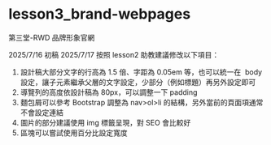 # lesson3_brand-webpages

第三堂-RWD 品牌形象官網

2025/7/16 初稿
2025/7/17 按照 lesson2 助教建議修改以下項目：

1.  設計稿大部分文字的行高為 1.5 倍、字距為 0.05em 等，也可以統一在  body  設定，讓子元素繼承父層的文字設定，少部分（例如標題）再另外設定即可
2.  導覽列的高度依設計稿為 80px，可以調整一下 padding
3.  麵包屑可以參考 Bootstrap 調整為 nav>ol>li 的結構，另外當前的頁面項通常不會設定連結
4.  圖片的部分建議使用 img 標籤呈現，對 SEO 會比較好
5.  區塊可以嘗試使用百分比設定寬度

